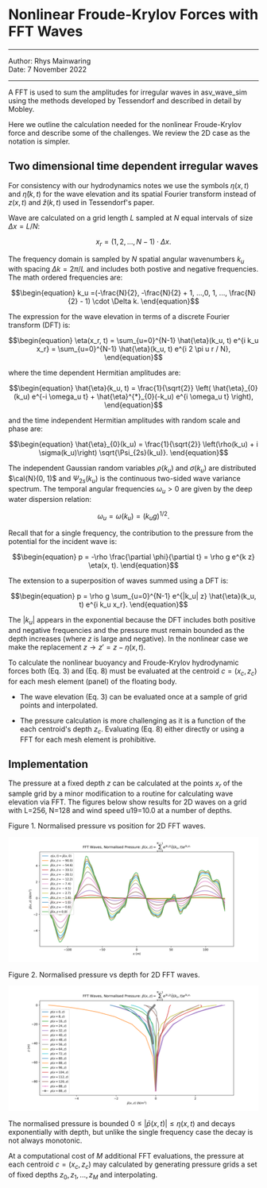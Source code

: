 # Nonlinear Froude-Krylov Forces with FFT Waves

---

Author: Rhys Mainwaring\
Date: 7 November 2022

---

A FFT is used to sum the amplitudes for irregular waves in asv_wave_sim
using the methods developed by Tessendorf and described in detail by Mobley.

Here we outline the calculation needed for the nonlinear Froude-Krylov force
and describe some of the challenges. We review the 2D case as the notation is
simpler.

## Two dimensional time dependent irregular waves

For consistency with our hydrodynamics notes we use the symbols
$\eta(x, t)$ and $\hat{\eta}(k, t)$ for the
wave elevation and its spatial Fourier transform instead of
$z(x, t)$ and $\hat{z}(k, t)$ used in Tessendorf's paper.

Wave are calculated on a grid length $L$ sampled at $N$ equal intervals
of size $\Delta x = L/N$:

```math
\begin{equation}
x_r = (1, 2, ..., N - 1) \cdot \Delta x.
\end{equation}
```

The frequency domain is sampled by $N$ spatial angular wavenumbers
$k_u$ with spacing $\Delta k = 2 \pi/L$ and includes both postive and
negative frequencies. The math ordered frequencies are:

```math
\begin{equation}
k_u =(-\frac{N}{2}, -\frac{N}{2} + 1, ...,0, 1, ..., \frac{N}{2} - 1)
\cdot \Delta k.
\end{equation}
```

The expression for the wave elevation in terms of a discrete Fourier transform
(DFT) is:

```math
\begin{equation}
\eta(x_r, t)
= \sum_{u=0}^{N-1} \hat{\eta}(k_u, t) e^{i k_u x_r}
= \sum_{u=0}^{N-1} \hat{\eta}(k_u, t) e^{i 2 \pi u r / N},
\end{equation}
```

where the time dependent Hermitian amplitudes are:

```math
\begin{equation}
 \hat{\eta}(k_u, t) = \frac{1}{\sqrt{2}}
 \left(
\hat{\eta}_{0}(k_u) e^{-i \omega_u t}
+ \hat{\eta}^{*}_{0}(-k_u) e^{i \omega_u t}
\right),
\end{equation}
```

and the time independent Hermitian amplitudes with random scale and phase
are:

```math
\begin{equation}
\hat{\eta}_{0}(k_u) = \frac{1}{\sqrt{2}}
\left(\rho(k_u) + i \sigma(k_u)\right) \sqrt{\Psi_{2s}(k_u)}.
\end{equation}
```

The independent Gaussian random variables $\rho(k_u)$ and $\sigma(k_u)$ are 
distributed $\cal{N}(0, 1)$ and $\Psi_{2s}(k_u)$ is the continuous
two-sided wave variance spectrum. The temporal angular frequencies
$\omega_u > 0$ are given by the deep water dispersion relation:

```math
\begin{equation}
\omega_u = \omega(k_u) = \left(k_u g\right)^{1/2}.
\end{equation}
```

Recall that for a single frequency, the contribution to the pressure from the potential for the incident wave is:

```math
\begin{equation}
p = -\rho \frac{\partial \phi}{\partial t} = \rho g e^{k z} \eta(x, t).
\end{equation}
```

The extension to a superposition of waves summed using a DFT is:


```math
\begin{equation}
p = \rho g \sum_{u=0}^{N-1} e^{|k_u| z} \hat{\eta}(k_u, t) e^{i k_u x_r}.
\end{equation}
```

The $|k_u|$ appears in the exponential because the DFT includes both
positive and negative frequencies and the pressure must remain bounded as the
depth increases (where $z$ is large and negative). In the nonlinear
case we make the replacement $z \rightarrow z' = z - \eta(x, t)$.

To calculate the nonlinear buoyancy and Froude-Krylov hydrodynamic forces
both (Eq. 3) and (Eq. 8) must be evaluated at the centroid
$c = (x_{c}, z_{c})$ for each mesh element (panel)
of the floating body.

- The wave elevation (Eq. 3) can be evaluated once at
a sample of grid points and interpolated.

- The pressure calculation is more challenging as it is a function of the
each centroid's depth $z_{c}$. Evaluating (Eq. 8) either directly or using
a FFT for each mesh element is prohibitive.

## Implementation

The pressure at a fixed depth $z$ can be calculated at the points $x_r$ of the 
sample grid by a minor modification to a routine for calculating wave elevation
via FFT. The figures below show results for 2D waves on a grid with
L=256, N=128 and wind speed u19=10.0 at a number of depths.

Figure 1. Normalised pressure vs position for 2D FFT waves. 

![fft_waves_p_vs_x.png](./fft_waves_p_vs_x.png)

Figure 2. Normalised pressure vs depth for 2D FFT waves. 

![fft_waves_p_vs_x.png](./fft_waves_p_vs_z.png)

The normalised pressure is bounded $0 \le |\bar{p}(x, t)| \le \eta(x, t)$ and
decays exponentially with depth, but unlike the single frequency case the
decay is not always monotonic.

At a computational cost of $M$ additional FFT evaluations, the pressure
at each centroid $c = (x_c, z_c)$ may calculated by generating pressure
grids a set of fixed depths $z_0, z_1, ...,z_M$ and interpolating.
